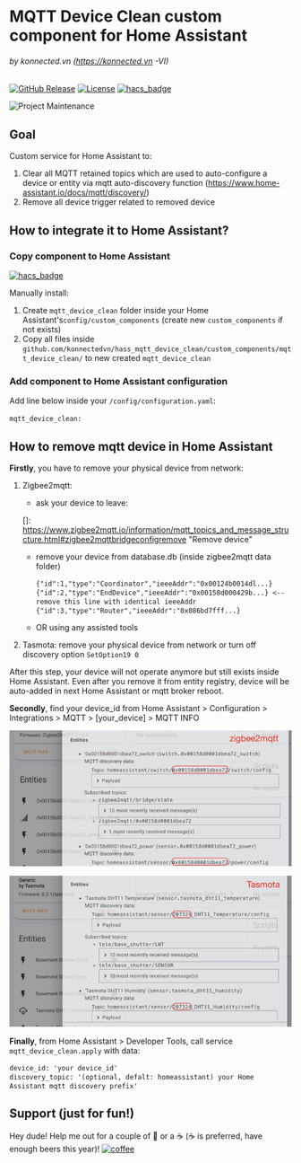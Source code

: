 # MQTT Device Clean custom component for Home Assistant

###### by konnected.vn (https://konnected.vn -VI)

[![GitHub Release][releases-shield]][releases]
[![License][license-shield]](LICENSE.md)
[![hacs_badge](https://img.shields.io/badge/HACS-Default-orange.svg?style=for-the-badge)](https://github.com/custom-components/hacs)

![Project Maintenance][maintenance-shield]

## Goal

Custom service for Home Assistant to:

1. Clear all MQTT retained topics which are used to auto-configure a device or entity via mqtt auto-discovery function (https://www.home-assistant.io/docs/mqtt/discovery/)
2. Remove all device trigger related to removed device



## How to integrate it to Home Assistant?

### Copy component to Home Assistant

[![hacs_badge](https://img.shields.io/badge/HACS-Default-orange.svg?style=for-the-badge)](https://github.com/custom-components/hacs)

Manually install:

1. Create `mqtt_device_clean` folder inside your Home Assistant's`config/custom_components` (create new `custom_components` if not exists)
2. Copy all files inside `github.com/konnectedvn/hass_mqtt_device_clean/custom_components/mqtt_device_clean/` to new created `mqtt_device_clean` 

### Add component to Home Assistant configuration

Add line below inside your `/config/configuration.yaml`:

`mqtt_device_clean:`

## How to remove mqtt device in Home Assistant

**Firstly**, you have to remove your physical device from network:

1. Zigbee2mqtt:

   - ask your device to leave:

   []: https://www.zigbee2mqtt.io/information/mqtt_topics_and_message_structure.html#zigbee2mqttbridgeconfigremove	"Remove device"

   - remove your device from database.db (inside zigbee2mqtt data folder)

     ```
     {"id":1,"type":"Coordinator","ieeeAddr":"0x00124b0014dl...}
     {"id":2,"type":"EndDevice","ieeeAddr":"0x00158d000429b...} <-- remove this line with identical ieeeAddr
     {"id":3,"type":"Router","ieeeAddr":"0x086bd7fff...}
     ```

   - OR using any assisted tools

2. Tasmota: remove your physical device from network or turn off discovery option `SetOption19 0`

After this step, your device will not operate anymore but still exists inside Home Assistant. Even after you remove it from entity registry, device will be auto-added in next Home Assistant or mqtt broker reboot.

**Secondly**, find your device_id from Home Assistant > Configuration > Integrations > MQTT > [your_device] > MQTT INFO

![konnected_vn_Home-Assistant---zigbee2mqtt-MQTT-info-device_id-9-10-2020](./img/konnected_vn_Home-Assistant---zigbee2mqtt-MQTT-info-device_id-9-10-2020.jpg)

![konnected_vn_Home-Assistant---Tasmota-MQTT-info-device_id-9-10-2020](./img/konnected_vn_Home-Assistant---Tasmota-MQTT-info-device_id-9-10-2020.jpg)



**Finally**, from Home Assistant > Developer Tools, call service `mqtt_device_clean.apply` with data:

```
device_id: 'your device_id'
discovery_topic: '(optional, defalt: homeassistant) your Home Assistant mqtt discovery prefix'
```



## Support (just for fun!)

Hey dude! Help me out for a couple of :beers: or a :coffee: (:coffee: is preferred, have enough beers this year)!
[![coffee](https://www.buymeacoffee.com/assets/img/custom_images/black_img.png)](https://www.buymeacoffee.com/wolverinevn)

[maintenance-shield]: https://img.shields.io/maintenance/yes/2020.svg?style=for-the-badge
[twitter]: https://twitter.com/KonnectedVN
[site]: https://konnected.vn/home-assistant
[license-shield]: https://img.shields.io/github/license/konnectedvn/hass_mqtt_device_clean.svg?style=for-the-badge&color=red
[maintenance-shield]: https://img.shields.io/maintenance/yes/2020.svg?style=for-the-badge
[releases-shield]: https://img.shields.io/github/v/release/konnectedvn/hass_mqtt_device_clean.svg?style=for-the-badge&color=red
[releases]: https://github.com/konnectedvn/hass_mqtt_device_clean/releases
